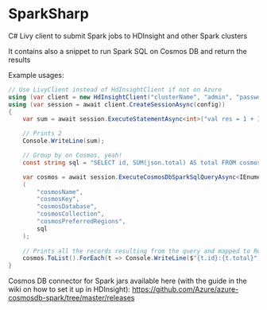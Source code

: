 # SparkSharp
C# Livy client to submit Spark jobs to HDInsight and other Spark clusters

It contains also a snippet to run Spark SQL on Cosmos DB and return the results

Example usages:

```csharp
// Use LivyClient instead of HdInsightClient if not on Azure
using (var client = new HdInsightClient("clusterName", "admin", "password"))
using (var session = await client.CreateSessionAsync(config))
{
    var sum = await session.ExecuteStatementAsync<int>("val res = 1 + 1\nprintln(res)");

    // Prints 2
    Console.WriteLine(sum);

    // Group by on Cosmos, yeah!
    const string sql = "SELECT id, SUM(json.total) AS total FROM cosmos GROUP BY id";

    var cosmos = await session.ExecuteCosmosDbSparkSqlQueryAsync<IEnumerable<Result>>
    (
        "cosmosName",
        "cosmosKey",
        "cosmosDatabase",
        "cosmosCollection",
        "cosmosPreferredRegions",
        sql
    );
    
    // Prints all the records resulting from the query and mapped to Result
    cosmos.ToList().ForEach(t => Console.WriteLine($"{t.id}:{t.total}"));
}
```

Cosmos DB connector for Spark jars available here (with the guide in the wiki on how to set it up in HDInsight): https://github.com/Azure/azure-cosmosdb-spark/tree/master/releases